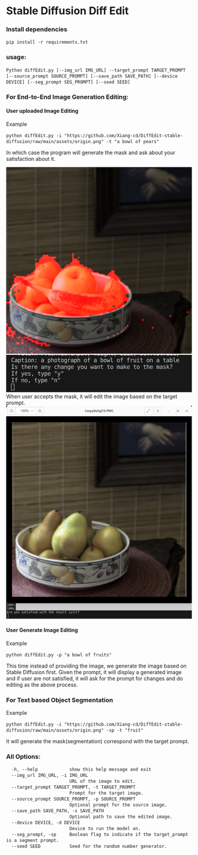 # Stable Diffusion Diff Edit

### Install dependencies
```
pip install -r requirements.txt 
```
### usage: 
```
Python diffEdit.py [--img_url IMG_URL] --target_prompt TARGET_PROMPT [--source_prompt SOURCE_PROMPT] [--save_path SAVE_PATH] [--device DEVICE] [--seg_prompt SEG_PROMPT] [--seed SEED]
```

### For End-to-End Image Generation Editing:
#### User uploaded Image Editing
Example
```
python diffEdit.py -i "https://github.com/Xiang-cd/DiffEdit-stable-diffusion/raw/main/assets/origin.png" -t "a bowl of pears"
```
In which case the program will generate the mask and ask about your satisfaction about it. 

![Mask](/img/mask.png)
![Ask](/img/Ask&Res.png)
When user accepts the mask, it will edit the image based on the target prompt.
![Ask](/img/Ask&Res2.png)

#### User Generate Image Editing
Example
```
python diffEdit.py -p "a bowl of fruits"
```
This time instead of providing the image, we generate the image based on Stable Diffusion first. Given the prompt, it will display a generated image and if user are not satisfied, it will ask for the prompt for changes and do editing as the above process.

### For Text based Object Segmentation
Example
```
python diffEdit.py -i "https://github.com/Xiang-cd/DiffEdit-stable-diffusion/raw/main/assets/origin.png" -sp -t "fruit"
```
It will generate the mask(segmentation) correspond with the target prompt.

### All Options:
```
  -h, --help            show this help message and exit
  --img_url IMG_URL, -i IMG_URL
                        URL of the image to edit.
  --target_prompt TARGET_PROMPT, -t TARGET_PROMPT
                        Prompt for the target image.
  --source_prompt SOURCE_PROMPT, -p SOURCE_PROMPT
                        Optional prompt for the source image.
  --save_path SAVE_PATH, -s SAVE_PATH
                        Optional path to save the edited image.
  --device DEVICE, -d DEVICE
                        Device to run the model on.
  --seg_prompt, -sp     Boolean flag to indicate if the target_prompt is a segment prompt.
  --seed SEED           Seed for the random number generator.
```
